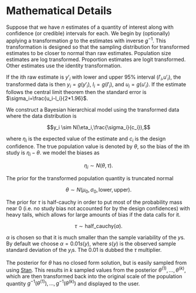 <script type="text/x-mathjax-config">
    MathJax.Hub.Config({
      tex2jax: {
        skipTags: ['script', 'noscript', 'style', 'textarea', 'pre'],
        inlineMath: [['$','$']]
      }
    });
  </script>
  <script src="https://cdn.mathjax.org/mathjax/latest/MathJax.js?config=TeX-AMS-MML_HTMLorMML" type="text/javascript"></script> 


# Mathematical Details

Suppose that we have $n$ estimates of a quantity of interest along with confidence (or credible) intervals for each. We begin by (optionally) applying a transformation $g$ to the estimates with inverse $g^{-1}$. This transformation is designed so that the sampling distribution for transformed estimates to be closer to normal than
raw estimates. Population size estimates are log transformed. Proportion estimates
are logit transformed. Other estimates use the identity transformation.

If the ith raw estimate is $y'_i$ with lower and upper 95% interval ($l'_i$,$u'_i$), the transformed data is then $y_i=g(y'_i)$, $l_i=g(l'_i)$, and $u_i=g(u'_i)$. If the estimate follows the central limit theorem then the standard error is $\sigma_i=\frac{u_i-l_i}{2*1.96}$.

We construct a Bayesian hierarchical model using the transformed data where the data distribution is

$$y_i \sim N(\eta_i,\frac{\sigma_i}{c_i}),$$

where $\eta_i$ is the expected value of the estimate and $c_i$ is the design confidence. The true population value is denoted by $\theta$, so the bias of the ith study is $\eta_i - \theta$. we model the biases as

$$ \eta_i \sim N(\theta, \tau).$$

The prior for the transformed population quantity is truncated normal

$$\theta \sim N(\mu_0, \sigma_0, \textrm{lower}, \textrm{upper}).$$

The prior for $\tau$ is half-cauchy in order to put most of the probability mass near 0 (i.e. no study bias not accounted for by the design confidences) with heavy tails, which allows for large amounts of bias if the data calls for it.

$$ \tau \sim \textrm{half_cauchy}( \alpha ).$$

$\alpha$ is chosen so that it is much smaller than the sample variability of the $y$s. By default we choose $\alpha=0.01s(y)$, where $s(y)$ is the observed sample standard deviation of the $y_i$s. The $0.01$ is dubbed the $\tau$ multiplier.

The posterior for $\theta$ has no closed form solution, but is easily sampled from using [Stan](https://mc-stan.org/). This results in $k$ sampled values from the posterior $\theta^{(1)},...,\theta^{(k)}$, which are then transformed back into the original scale of the population quantity $g^{-1}(\theta^{(1)}),...,g^{-1}(\theta^{(k)})$ and displayed to the user.
